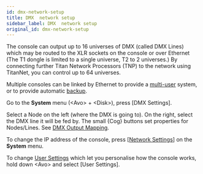 ```yaml
---
id: dmx-network-setup
title: DMX  network setup
sidebar_label: DMX  network setup
original_id: dmx-network-setup
---
```


The console can output up to 16 universes of DMX (called DMX Lines)
which may be routed to the XLR sockets on the console or over Ethernet
(The T1 dongle is limited to a single universe, T2 to 2 universes.) By
connecting further Titan Network Processors (TNP) to the network using
TitanNet, you can control up to 64 universes.

Multiple consoles can be linked by Ethernet to provide a [multi-user](../titan-basics/multi-user-operation.md)
system, or to provide automatic [backup](../running-the-show/linking-consoles-for-multi-user-or-backup.md#setting-up-consoles-for-backup).

Go to the **System** menu (\<Avo\> + \<Disk\>), press \[DMX
Settings\].

Select a Node on the left (where the DMX is going to). On the right, 
select the DMX line it will be fed by. The small \{Cog\} buttons set 
properties for Nodes/Lines. See [DMX Output Mapping](../system-settings/dmx-output-mapping.md).

To change the IP address of the console, press \[[Network Settings](../networking.md)\] on
the **System** menu.

To change [User Settings](../system-settings/user-settings.md) which let you personalise how the console works,
hold down \<Avo\> and select \[User Settings\].

